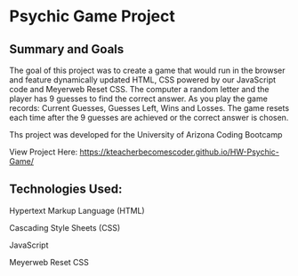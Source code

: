 # Psychic Game Project

## Summary and Goals

The goal of this project was to create a game that would run in the browser and feature dynamically updated HTML, CSS powered by our JavaScript code and Meyerweb Reset CSS. The computer a random letter and the player has 9 guesses to find the correct answer. As you play the game records: Current Guesses, Guesses Left, Wins and Losses. The game resets each time after the 9 guesses are achieved or the correct answer is chosen. 

Ths project was developed for the University of Arizona Coding Bootcamp

View Project Here:   https://kteacherbecomescoder.github.io/HW-Psychic-Game/


## Technologies Used:
Hypertext Markup Language (HTML)

Cascading Style Sheets (CSS)

JavaScript

Meyerweb Reset CSS
